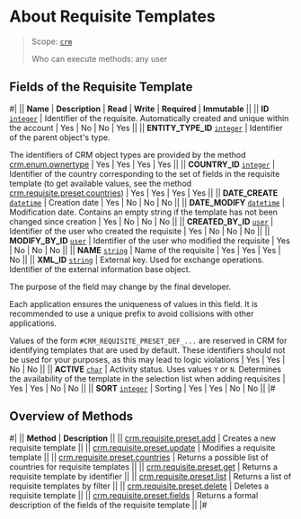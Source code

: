 # About Requisite Templates

> Scope: [`crm`](../../../scopes/permissions.md)
>
> Who can execute methods: any user

## Fields of the Requisite Template

#|
|| **Name** | **Description** | **Read** | **Write** | **Required** | **Immutable** ||
|| **ID**
[`integer`](../../../data-types.md) | Identifier of the requisite. Automatically created and unique within the account | Yes | No | No | Yes ||
|| **ENTITY_TYPE_ID**
[`integer`](../../../data-types.md) | Identifier of the parent object's type.

The identifiers of CRM object types are provided by the method [crm.enum.ownertype](../../auxiliary/enum/crm-enum-owner-type.md) | Yes | Yes | Yes | Yes ||
|| **COUNTRY_ID**
[`integer`](../../../data-types.md) | Identifier of the country corresponding to the set of fields in the requisite template (to get available values, see the method [crm.requisite.preset.countries](./crm-requisite-preset-countries.md)) | Yes | Yes | Yes | Yes ||
|| **DATE_CREATE**
[`datetime`](../../../data-types.md) | Creation date | Yes | No | No | No ||
|| **DATE_MODIFY**
[`datetime`](../../../data-types.md) | Modification date. Contains an empty string if the template has not been changed since creation | Yes | No | No | No ||
|| **CREATED_BY_ID**
[`user`](../../../data-types.md) | Identifier of the user who created the requisite | Yes | No | No | No ||
|| **MODIFY_BY_ID**
[`user`](../../../data-types.md) | Identifier of the user who modified the requisite | Yes | No | No | No ||
|| **NAME**
[`string`](../../../data-types.md) | Name of the requisite | Yes | Yes | Yes | No ||
|| **XML_ID**
[`string`](../../../data-types.md) | External key. Used for exchange operations. Identifier of the external information base object. 

The purpose of the field may change by the final developer. 

Each application ensures the uniqueness of values in this field. It is recommended to use a unique prefix to avoid collisions with other applications. 

Values of the form `#CRM_REQUISITE_PRESET_DEF_...` are reserved in CRM for identifying templates that are used by default. These identifiers should not be used for your purposes, as this may lead to logic violations | Yes | Yes | No | No ||
|| **ACTIVE**
[`char`](../../../data-types.md) | Activity status. Uses values `Y` or `N`. Determines the availability of the template in the selection list when adding requisites | Yes | Yes | No | No ||
|| **SORT**
[`integer`](../../../data-types.md) | Sorting | Yes | Yes | No | No ||
|#

## Overview of Methods

#|
|| **Method** | **Description** ||
|| [crm.requisite.preset.add](./crm-requisite-preset-add.md) | Creates a new requisite template ||
|| [crm.requisite.preset.update](./crm-requisite-preset-update.md) | Modifies a requisite template ||
|| [crm.requisite.preset.countries](./crm-requisite-preset-countries.md) | Returns a possible list of countries for requisite templates ||
|| [crm.requisite.preset.get](./crm-requisite-preset-get.md) | Returns a requisite template by identifier ||
|| [crm.requisite.preset.list](./crm-requisite-preset-list.md) | Returns a list of requisite templates by filter ||
|| [crm.requisite.preset.delete](./crm-requisite-preset-delete.md) | Deletes a requisite template ||
|| [crm.requisite.preset.fields](./crm-requisite-preset-fields.md) | Returns a formal description of the fields of the requisite template ||
|#